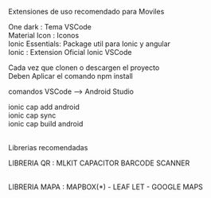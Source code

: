 Extensiones de uso recomendado para Moviles <br>

One dark : Tema VSCode <br>
Material Icon : Iconos <br>
Ionic Essentials: Package util para Ionic y angular <br>
Ionic : Extension Oficial Ionic VSCode <br>

Cada vez que clonen o descargen el proyecto <br>
Deben Aplicar el comando npm install <br>

comandos VSCode --> Android Studio

ionic cap add android <br>
ionic cap sync <br>
ionic cap build android <br>

<br>
Librerias recomendadas<br>

LIBRERIA QR : MLKIT CAPACITOR BARCODE SCANNER

<br>
LIBRERIA MAPA : MAPBOX(*) - LEAF LET - GOOGLE MAPS
